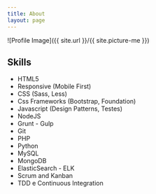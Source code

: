 ```yaml
---
title: About
layout: page
---
```

![Profile Image]({{ site.url }}/{{ site.picture-me }})

<p></p>

<h2>Skills</h2>

<ul class="skill-list">
    <li>HTML5</li>
    <li>Responsive (Mobile First)</li>
    <li>CSS (Sass, Less)</li>
    <li>Css Frameworks (Bootstrap, Foundation)</li>
    <li>Javascript (Design Patterns, Testes)</li>
    <li>NodeJS</li>
    <li>Grunt - Gulp</li>
    <li>Git</li>
    <li>PHP</li>
    <li>Python</li>
    <li>MySQL</li>
    <li>MongoDB</li>
    <li>ElasticSearch - ELK</li>
    <li>Scrum and Kanban</li>
    <li>TDD e Continuous Integration</li>
</ul>

